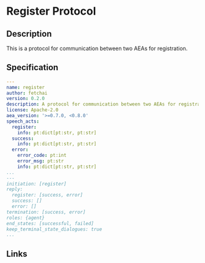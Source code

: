# Register Protocol

## Description

This is a protocol for communication between two AEAs for registration.

## Specification

```yaml
---
name: register
author: fetchai
version: 0.2.0
description: A protocol for communication between two AEAs for registration.
license: Apache-2.0
aea_version: '>=0.7.0, <0.8.0'
speech_acts:
  register:
    info: pt:dict[pt:str, pt:str]
  success:
    info: pt:dict[pt:str, pt:str]
  error:
    error_code: pt:int
    error_msg: pt:str
    info: pt:dict[pt:str, pt:str]
...
---
initiation: [register]
reply:
  register: [success, error]
  success: []
  error: []
termination: [success, error]
roles: {agent}
end_states: [successful, failed]
keep_terminal_state_dialogues: true
...
```

## Links
